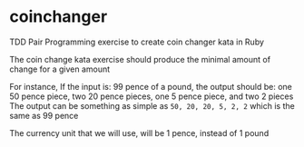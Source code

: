 # coinchanger
TDD Pair Programming exercise to create coin changer kata in Ruby

The coin change kata exercise should produce the minimal amount of change for a given amount

For instance, If the input is: 99 pence of a pound, the output should be: one 50 pence piece, two 20 pence pieces, one 5 pence piece, and two 2 pieces
The output can be something as simple as `50, 20, 20, 5, 2, 2` which is the same as 99 pence

The currency unit that we will use, will be 1 pence, instead of 1 pound

